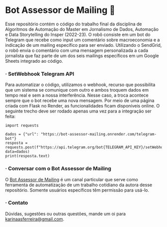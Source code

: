 # Bot Assessor de Mailing 📩
Esse repositório contém o código do trabalho final da disciplina de Algoritmos de Automação do Master em Jornalismo de Dados, Automação e Data Storytelling do Insper (2022-23). O robô consiste em um bot do Telegram que recebe como input um comentário sobre macroeconomia e a indicação de um mailing específico para ser enviado. Utilizando o SendGrid, o robô envia o comentário com uma mensagem personalizada a cada jornalista que faz parte de um dos seis mailings específicos em um Google Sheets integrado ao código.  

### · SetWebhook Telegram API
Para automatizar o código, utilizamos o webhook, recurso que possibilita que um sistema se comunique com outro e ambos troquem dados em tempo real e sem a nossa interferência. Nesse caso, a troca acontece sempre que o bot recebe uma nova mensagem. Por meio de uma página criada com Flask no Render, as funcionalidades ficam disponíveis online. O seguinte trecho deve ser rodado apenas uma vez para a integração ser feita: 
```
import requests

dados = {"url": "https://bot-assessor-mailing.onrender.com/telegram-bot"}
resposta = requests.post(f"https://api.telegram.org/bot{TELEGRAM_API_KEY}/setWebhook", data=dados)
print(resposta.text)
```
### · Conversar com o Bot Assessor de Mailing 
O [Bot Assessor de Mailing](https://t.me/assessor_mailing_bot) é um canal particular que serve como ferramenta de automatização de um trabalho cotidiano da autora desse repositório. Somente usuários específicos têm permissão para usá-lo. 

### · Contato
Dúvidas, sugestões ou outras questões, mande um oi para [karinaasferreira@gmail.com](karinaasferreira@gmail.com).
